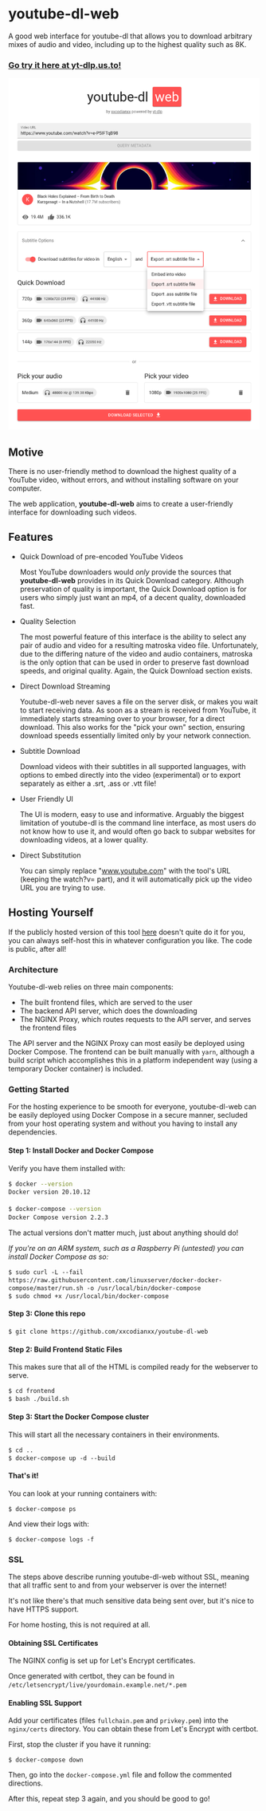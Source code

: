 # youtube-dl-web
A good web interface for youtube-dl that allows you to download arbitrary mixes of audio and video, including up to the highest quality such as 8K.

### [Go try it here at yt-dlp.us.to!](https://yt-dlp.us.to/)

![Screenshot of the Webpage](images/screenshot_front.png)

## Motive
There is no user-friendly method to download the highest quality of a YouTube video, without errors, and without installing software on your computer.

The web application, **youtube-dl-web** aims to create a user-friendly interface for downloading such videos.

## Features
- Quick Download of pre-encoded YouTube Videos
  
  Most YouTube downloaders would *only* provide the sources that **youtube-dl-web** provides in its Quick Download category.
  Although preservation of quality is important, the Quick Download option is for users who simply just want an mp4, of a decent
  quality, downloaded fast.
 
- Quality Selection

  The most powerful feature of this interface is the ability to select any pair of audio and video for a resulting matroska video file.
  Unfortunately, due to the differing nature of the video and audio containers, matroska is the only option that can be used in order to
  preserve fast download speeds, and original quality. Again, the Quick Download section exists.

- Direct Download Streaming

  Youtube-dl-web never saves a file on the server disk, or makes you wait to start receiving data. As soon as a stream is received from
  YouTube, it immediately starts streaming over to your browser, for a direct download. This also works for the "pick your own" section,
  ensuring download speeds essentially limited only by your network connection.

- Subtitle Download
  
  Download videos with their subtitles in all supported languages, with options to embed directly into the video (experimental) or to export separately as either a .srt, .ass or .vtt file!
  
- User Friendly UI
  
  The UI is modern, easy to use and informative. Arguably the biggest limitation of youtube-dl is the command line interface, as most users
  do not know how to use it, and would often go back to subpar websites for downloading videos, at a lower quality.

- Direct Substitution

  You can simply replace "www.youtube.com" with the tool's URL (keeping the watch?v= part), and it will automatically pick up the video URL you
  are trying to use. 

## Hosting Yourself
If the publicly hosted version of this tool [here](https://yt-dlp.us.to/)
doesn't quite do it for you, you can always self-host this in whatever
configuration you like. The code is public, after all!

### Architecture
Youtube-dl-web relies on three main components:

- The built frontend files, which are served to the user
- The backend API server, which does the downloading
- The NGINX Proxy, which routes requests to the API server, and serves the frontend files

The API server and the NGINX Proxy can most easily be deployed using Docker Compose.
The frontend can be built manually with `yarn`, although a build script
which accomplishes this in a platform independent way (using a temporary Docker container) is included.

### Getting Started
For the hosting experience to be smooth for everyone, youtube-dl-web can be easily deployed using Docker Compose in a secure manner, secluded from your host operating system and without you having to install any dependencies.

#### Step 1: Install Docker and Docker Compose
Verify you have them installed with:
```bash
$ docker --version
Docker version 20.10.12

$ docker-compose --version
Docker Compose version 2.2.3
```

The actual versions don't matter much, just about anything should do!

*If you're on an ARM system, such as a Raspberry Pi (untested) you can install Docker Compose as so:*
```
$ sudo curl -L --fail https://raw.githubusercontent.com/linuxserver/docker-docker-compose/master/run.sh -o /usr/local/bin/docker-compose
$ sudo chmod +x /usr/local/bin/docker-compose
```

#### Step 3: Clone this repo

```
$ git clone https://github.com/xxcodianxx/youtube-dl-web
```

#### Step 2: Build Frontend Static Files
This makes sure that all of the HTML is compiled ready for the
webserver to serve.
```
$ cd frontend
$ bash ./build.sh
```

#### Step 3: Start the Docker Compose cluster
This will start all the necessary containers in their environments.
```
$ cd ..
$ docker-compose up -d --build
```

#### That's it!

You can look at your running containers with:
```
$ docker-compose ps
```
And view their logs with:
```
$ docker-compose logs -f
```

### SSL

The steps above describe running youtube-dl-web without SSL, meaning that all traffic sent to and from your webserver is over the internet! 

It's not like there's that much sensitive data being sent over, but it's nice to have HTTPS support.

For home hosting, this is not required at all.

#### Obtaining SSL Certificates
The NGINX config is set up for Let's Encrypt certificates.

Once generated with certbot, they can be found in `/etc/letsencrypt/live/yourdomain.example.net/*.pem`

#### Enabling SSL Support

Add your certificates (files `fullchain.pem` and `privkey.pem`) into the `nginx/certs` directory. You can obtain these from Let's Encrypt with certbot.

First, stop the cluster if you have it running:
```
$ docker-compose down
```

Then, go into the `docker-compose.yml` file and follow the commented directions.

After this, repeat step 3 again, and you should be good to go!
